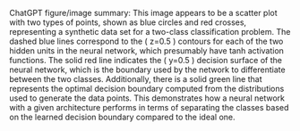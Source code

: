 ChatGPT figure/image summary: This image appears to be a scatter plot with two types of points, shown as blue circles and red crosses, representing a synthetic data set for a two-class classification problem. The dashed blue lines correspond to the \( z=0.5 \) contours for each of the two hidden units in the neural network, which presumably have tanh activation functions. The solid red line indicates the \( y=0.5 \) decision surface of the neural network, which is the boundary used by the network to differentiate between the two classes. Additionally, there is a solid green line that represents the optimal decision boundary computed from the distributions used to generate the data points. This demonstrates how a neural network with a given architecture performs in terms of separating the classes based on the learned decision boundary compared to the ideal one.